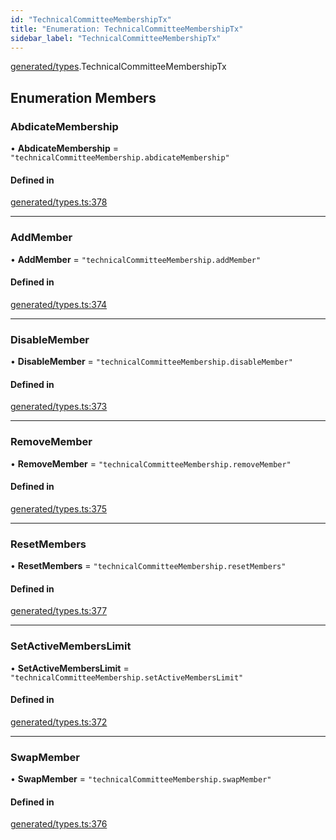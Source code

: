 ```yaml
---
id: "TechnicalCommitteeMembershipTx"
title: "Enumeration: TechnicalCommitteeMembershipTx"
sidebar_label: "TechnicalCommitteeMembershipTx"
---
```


[generated/types](../../../../modules/Generated/Types/Types.md).TechnicalCommitteeMembershipTx

## Enumeration Members

### AbdicateMembership

• **AbdicateMembership** = ``"technicalCommitteeMembership.abdicateMembership"``

#### Defined in

[generated/types.ts:378](https://github.com/PolymeshAssociation/polymesh-sdk/blob/8a9158669/src/generated/types.ts#L378)

___

### AddMember

• **AddMember** = ``"technicalCommitteeMembership.addMember"``

#### Defined in

[generated/types.ts:374](https://github.com/PolymeshAssociation/polymesh-sdk/blob/8a9158669/src/generated/types.ts#L374)

___

### DisableMember

• **DisableMember** = ``"technicalCommitteeMembership.disableMember"``

#### Defined in

[generated/types.ts:373](https://github.com/PolymeshAssociation/polymesh-sdk/blob/8a9158669/src/generated/types.ts#L373)

___

### RemoveMember

• **RemoveMember** = ``"technicalCommitteeMembership.removeMember"``

#### Defined in

[generated/types.ts:375](https://github.com/PolymeshAssociation/polymesh-sdk/blob/8a9158669/src/generated/types.ts#L375)

___

### ResetMembers

• **ResetMembers** = ``"technicalCommitteeMembership.resetMembers"``

#### Defined in

[generated/types.ts:377](https://github.com/PolymeshAssociation/polymesh-sdk/blob/8a9158669/src/generated/types.ts#L377)

___

### SetActiveMembersLimit

• **SetActiveMembersLimit** = ``"technicalCommitteeMembership.setActiveMembersLimit"``

#### Defined in

[generated/types.ts:372](https://github.com/PolymeshAssociation/polymesh-sdk/blob/8a9158669/src/generated/types.ts#L372)

___

### SwapMember

• **SwapMember** = ``"technicalCommitteeMembership.swapMember"``

#### Defined in

[generated/types.ts:376](https://github.com/PolymeshAssociation/polymesh-sdk/blob/8a9158669/src/generated/types.ts#L376)
